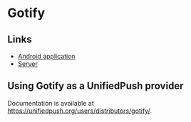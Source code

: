 # Gotify

## Links

* [Android application](https://github.com/gotify/android/tree/unifiedpush)
* [Server](https://github.com/gotify/server)

## Using Gotify as a UnifiedPush provider

Documentation is available at <https://unifiedpush.org/users/distributors/gotify/>.
